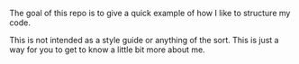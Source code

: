 The goal of this repo is to give a quick example of how I like to structure my code.

This is not intended as a style guide or anything of the sort. This is just a way for you to get to know a little bit more about me.
